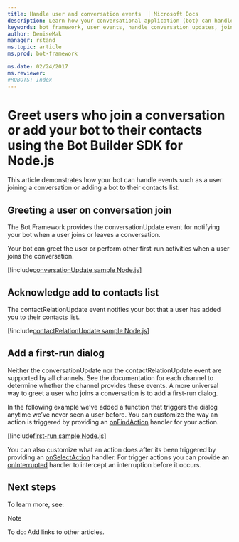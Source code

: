 ```yaml
---
title: Handle user and conversation events  | Microsoft Docs
description: Learn how your conversational application (bot) can handle events such as a user joining a conversation or adding a bot to their contacts list.
keywords: bot framework, user events, handle conversation updates, join conversation, add to contacts, greet users, conversationUpdate, contactRelationUpdate
author: DeniseMak
manager: rstand
ms.topic: article
ms.prod: bot-framework

ms.date: 02/24/2017
ms.reviewer:
#ROBOTS: Index
---
```

<!-- This topic is about handling conversation update events, conversationUpdate and contactRelationUpdate
The title is "Greet users" because typically, you'll greet the users or do other first-run activities when a user joins a conversation -->

# Greet users who join a conversation or add your bot to their contacts using the Bot Builder SDK for Node.js

<!--
> [!div class="op_single_selector"]
> * [.NET](~/dotnet/howto-save-user-data.md)
> * [Node.js](~/nodejs/save-user-data.md)
>
-->



This article demonstrates how your bot can handle events such as a user joining a conversation or adding a bot to their contacts list. 

 <!-- todo: Session and Converstaion and PrivateConversation --> 

## Greeting a user on conversation join
The Bot Framework provides the conversationUpdate event for notifying your bot when a user joins or leaves a conversation.

Your bot can greet the user or perform other first-run activities when a user joins the conversation. 

<!-- TODO: Reference code in snippet repository -->
[!include[conversationUpdate sample Node.js](~/includes/snippet-code-node-contactrelationupdate-1.md)]

## Acknowledge add to contacts list

The contactRelationUpdate event notifies your bot that a user has added you to their contacts list.


[!include[contactRelationUpdate sample Node.js](~/includes/snippet-code-node-contactrelationupdate-1.md)]

## Add a first-run dialog

Neither the conversationUpdate nor the contactRelationUpdate event are supported by all channels. See the documentation for each channel to determine whether the channel provides these events.
A more universal way to greet a user who joins a conversation is to add a first-run dialog.

In the following example we’ve added a function that triggers the dialog anytime we’ve never seen a user before. 
You can customize the way an action is triggered by providing an [onFindAction][onFindAction] handler for your action. 

[!include[first-run sample Node.js](~/includes/snippet-code-node-first-run-dialog-1.md)]


You can also customize what an action does after its been triggered by providing an [onSelectAction][onSelectAction] handler. 
For trigger actions you can provide an [onInterrupted][onInterrupted] handler to intercept an interruption before it occurs. 

## Next steps

To learn more, see:

> [!NOTE]
> To do: Add links to other articles.


<!-- TODO: UPDATE LINKS TO POINT TO NEW REFERENCE -->
[onFindAction]: https://docs.botframework.com/en-us/node/builder/chat-reference/interfaces/_botbuilder_d_.itriggeractionoptions#onfindaction
[onSelectAction]: https://docs.botframework.com/en-us/node/builder/chat-reference/interfaces/_botbuilder_d_.itriggeractionoptions#onselectaction
[onInterrupted]: https://docs.botframework.com/en-us/node/builder/chat-reference/interfaces/_botbuilder_d_.itriggeractionoptions#oninterrupted

[SendTyping]: https://docs.botframework.com/en-us/node/builder/chat-reference/classes/_botbuilder_d_.session#sendtyping
[IMessage]: http://docs.botframework.com/en-us/node/builder/chat-reference/interfaces/_botbuilder_d_.imessage
[ChatConnector]:https://docs.botframework.com/en-us/node/builder/chat-reference/classes/_botbuilder_d_.chatconnector.html
[session_userData]:https://docs.botframework.com/en-us/node/builder/chat-reference/classes/_botbuilder_d_.session.html#userdata